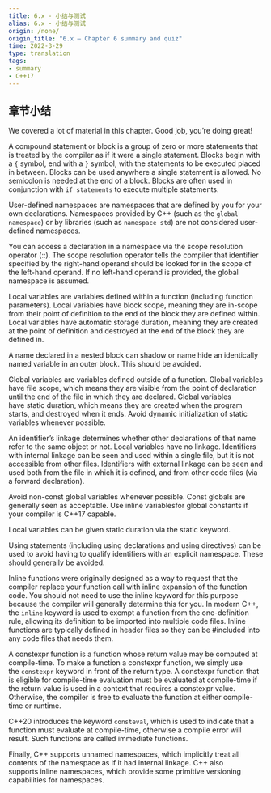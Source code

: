 ```yaml
---
title: 6.x - 小结与测试
alias: 6.x - 小结与测试
origin: /none/
origin_title: "6.x — Chapter 6 summary and quiz"
time: 2022-3-29
type: translation
tags:
- summary
- C++17
---
```


## 章节小结

We covered a lot of material in this chapter. Good job, you’re doing great!

A compound statement or block is a group of zero or more statements that is treated by the compiler as if it were a single statement. Blocks begin with a `{` symbol, end with a `}` symbol, with the statements to be executed placed in between. Blocks can be used anywhere a single statement is allowed. No semicolon is needed at the end of a block. Blocks are often used in conjunction with `if statements` to execute multiple statements.

User-defined namespaces are namespaces that are defined by you for your own declarations. Namespaces provided by C++ (such as the `global namespace`) or by libraries (such as `namespace std`) are not considered user-defined namespaces.

You can access a declaration in a namespace via the scope resolution operator (::). The scope resolution operator tells the compiler that identifier specified by the right-hand operand should be looked for in the scope of the left-hand operand. If no left-hand operand is provided, the global namespace is assumed.

Local variables are variables defined within a function (including function parameters). Local variables have block scope, meaning they are in-scope from their point of definition to the end of the block they are defined within. Local variables have automatic storage duration, meaning they are created at the point of definition and destroyed at the end of the block they are defined in.

A name declared in a nested block can shadow or name hide an identically named variable in an outer block. This should be avoided.

Global variables are variables defined outside of a function. Global variables have file scope, which means they are visible from the point of declaration until the end of the file in which they are declared. Global variables have static duration, which means they are created when the program starts, and destroyed when it ends. Avoid dynamic initialization of static variables whenever possible.

An identifier’s linkage determines whether other declarations of that name refer to the same object or not. Local variables have no linkage. Identifiers with internal linkage can be seen and used within a single file, but it is not accessible from other files. Identifiers with external linkage can be seen and used both from the file in which it is defined, and from other code files (via a forward declaration).

Avoid non-const global variables whenever possible. Const globals are generally seen as acceptable. Use inline variablesfor global constants if your compiler is C++17 capable.

Local variables can be given static duration via the static keyword.

Using statements (including using declarations and using directives) can be used to avoid having to qualify identifiers with an explicit namespace. These should generally be avoided.

Inline functions were originally designed as a way to request that the compiler replace your function call with inline expansion of the function code. You should not need to use the inline keyword for this purpose because the compiler will generally determine this for you. In modern C++, the `inline` keyword is used to exempt a function from the one-definition rule, allowing its definition to be imported into multiple code files. Inline functions are typically defined in header files so they can be #included into any code files that needs them.

A constexpr function is a function whose return value may be computed at compile-time. To make a function a constexpr function, we simply use the `constexpr` keyword in front of the return type. A constexpr function that is eligible for compile-time evaluation must be evaluated at compile-time if the return value is used in a context that requires a constexpr value. Otherwise, the compiler is free to evaluate the function at either compile-time or runtime.

C++20 introduces the keyword `consteval`, which is used to indicate that a function must evaluate at compile-time, otherwise a compile error will result. Such functions are called immediate functions.

Finally, C++ supports unnamed namespaces, which implicitly treat all contents of the namespace as if it had internal linkage. C++ also supports inline namespaces, which provide some primitive versioning capabilities for namespaces.
